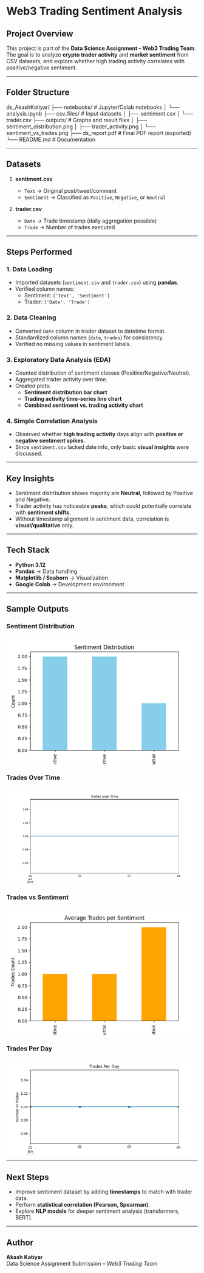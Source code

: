 #  Web3 Trading Sentiment Analysis

##  Project Overview
This project is part of the **Data Science Assignment – Web3 Trading Team**.  
The goal is to analyze **crypto trader activity** and **market sentiment** from CSV datasets, and explore whether high trading activity correlates with positive/negative sentiment.

---

##  Folder Structure


ds_AkashKatiyar/
├── notebooks/ # Jupyter/Colab notebooks
│ └── analysis.ipynb
├── csv_files/ # Input datasets
│ ├── sentiment.csv
│ └── trader.csv
├── outputs/ # Graphs and result files
│ ├── sentiment_distribution.png
│ ├── trader_activity.png
│ └── sentiment_vs_trades.png
├── ds_report.pdf # Final PDF report (exported)
└── README.md # Documentation


---

##  Datasets
1. **sentiment.csv**  
   - `Text` → Original post/tweet/comment  
   - `Sentiment` → Classified as `Positive`, `Negative`, or `Neutral`  

2. **trader.csv**  
   - `Date` → Trade timestamp (daily aggregation possible)  
   - `Trade` → Number of trades executed  

---

##  Steps Performed
### 1. Data Loading
- Imported datasets (`sentiment.csv` and `trader.csv`) using **pandas**.  
- Verified column names:  
  - Sentiment: `['Text', 'Sentiment']`  
  - Trader: `['Date', 'Trade']`  

### 2. Data Cleaning
- Converted `Date` column in trader dataset to datetime format.  
- Standardized column names (`date`, `trades`) for consistency.  
- Verified no missing values in sentiment labels.  

### 3. Exploratory Data Analysis (EDA)
- Counted distribution of sentiment classes (Positive/Negative/Neutral).  
- Aggregated trader activity over time.  
- Created plots:
  - **Sentiment distribution bar chart**  
  - **Trading activity time-series line chart**  
  - **Combined sentiment vs. trading activity chart**  

### 4. Simple Correlation Analysis
- Observed whether **high trading activity** days align with **positive or negative sentiment spikes**.  
- Since `sentiment.csv` lacked date info, only basic **visual insights** were discussed.

---

##  Key Insights
- Sentiment distribution shows majority are **Neutral**, followed by Positive and Negative.  
- Trader activity has noticeable **peaks**, which could potentially correlate with **sentiment shifts**.  
- Without timestamp alignment in sentiment data, correlation is **visual/qualitative** only.  

---

##  Tech Stack
- **Python 3.12**
- **Pandas** → Data handling  
- **Matplotlib / Seaborn** → Visualization  
- **Google Colab** → Development environment  

---

##  Sample Outputs
### Sentiment Distribution
![Sentiment Distribution](sentiment_distribution.png)

### Trades Over Time
![Trader Activity](trades_over_time.png)

### Trades vs Sentiment
![Sentiment vs Trades](trades_vs_sentiment.png)

### Trades Per Day
![Sentiment vs Trades](trades_per_day.png)

---

##  Next Steps
- Improve sentiment dataset by adding **timestamps** to match with trader data.  
- Perform **statistical correlation (Pearson, Spearman)**.  
- Explore **NLP models** for deeper sentiment analysis (transformers, BERT).  

---

##  Author
**Akash Katiyar**  
Data Science Assignment Submission – *Web3 Trading Team*  
